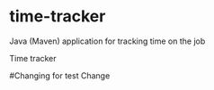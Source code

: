 # time-tracker
Java (Maven) application for tracking time on the job

Time tracker

#Changing for test
Change
